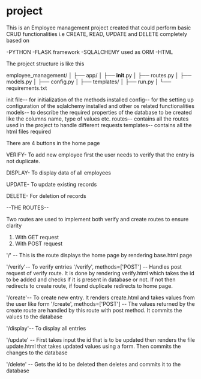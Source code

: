 # project

This is an Employee management project created that could perform basic CRUD functionalities i.e CREATE, READ, UPDATE and DELETE
completely based on

-PYTHON 
-FLASK framework
-SQLALCHEMY used as ORM
-HTML 

The project structure is like this

employee_management/
│
├── app/
│   ├── __init__.py
│   ├── routes.py
│   ├── models.py
│   ├── config.py
│
├── templates/
│
├── run.py
│
└── requirements.txt


init file-- for initialization of the methods installed 
config-- for the setting up configuration of the sqlalchemy installed and other os related functionalities
models-- to describe the required properties of the database to be created like the columns name, type of values etc.
routes-- contains all the routes used in the project to handle different requests
templates-- contains all the html files required 

There are 4 buttons in the home page 

VERIFY- To add new employee first the user needs to verify that the entry is not duplicate. 

DISPLAY- To display data of all employees

UPDATE- To update existing records

DELETE- For deletion of records


--THE ROUTES--


Two routes are used to implement both verify and create routes to ensure clarity
1. With GET request
2. With POST request 


'/' --      This is the route displays the home page by rendering base.html page

'/verify'-- To verify entries 
'/verify', methods=['POST'] -- Handles post request of verify route. It is done by rendering verify.html which takes the id to be added and checks if it is present in database or not. If not then redirects to create route, if found duplicate redirects to home page.

'/create'-- To create new entry. It renders create.html and takes values from the user like form
'/create', methods=['POST'] --  The values returned by the create route are handled by this route with post method. It commits the values to the database

'/display'-- To display all entries

'/update' --  First takes input the id that is to be updated then renders the file update.html that takes updated values using a form. Then commits the changes to the database

'/delete' --  Gets the id to be deleted then deletes and commits it to the database






